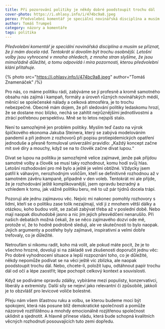 ```yaml
---
title: Při pozorování politiky je někdy dobré poodstoupit trochu dál
cover-photo: https://i.ohlasy.info/i/474bc9a8.jpeg
perex: Předvolební komentář je speciální novinářská disciplína a musím se přiznat, že ji mám docela rád. Tentokrát si dovolím být trochu osobnější.
author: Tomáš Trumpeš
category: názory a komentáře
tags: politika
---
```


*Předvolební komentář je speciální novinářská disciplína a musím se přiznat, že ji mám docela rád. Tentokrát si dovolím být trochu osobnější. Letošní volby jsou vyhrocené v mnoha ohledech, z mnoha stran slyšíme, že jsou mimořádně důležité, a tomu odpovídá i míra pozornosti, kterou předvolební klání přitahuje.*

{% photo src="https://i.ohlasy.info/i/474bc9a8.jpeg" author="Tomáš Znamenáček" /%}

Pro nás, co máme politiku rádi, zabýváme se jí profesně a kromě samotného obsahu nás zajímá i kampaň, formáty a úroveň různých novinářských médií, měnící se společenské nálady a celková atmosféra, je to trochu nebezpečné. Obecně mám dojem, že při sledování politiky ledaskomu hrozí, že se dostane moc blízko, nechá se zahltit nejrůznějšími jednotlivostmi a ztrácí potřebnou perspektivu. Mně se to letos nejspíš stalo.

Není to samozřejmě jen problém politiky. Myslím teď často na výrok špičkového ekonoma Jakuba Steinera, který se zabývá modelováním pandemií a při jednom z rozhovorů při popisu protiepidemických opatření jednoduše a přesně formuloval univerzální pravidlo: „Každý koncept začne mít své díry a mouchy, když se na to člověk začne dívat lupou.“

Dívat se lupou na politiku je samozřejmě velice zajímavé, jenže pak přijdou samotné volby a člověk se musí taky rozhodnout, komu hodí svůj hlas. Letošní rozhodování pro mě bylo a ještě je velmi obtížné. Vždycky jsem patřil k váhavým, nerozhodným voličům, kteří se definitivně rozhodnou až v samotném závěru kampaně, případně v den voleb. Tentokrát mi ale přijde, že je rozhodování ještě komplikovanější, jsem opravdu bezradný a vzhledem k tomu, jak vážně politiku beru, mě to už pár týdnů docela trápí.

Pozoruji ale jednu zajímavou věc. Nejvíc mi nakonec pomohly rozhovory s lidmi, kteří se o politiku zase tolik nezajímají, vidí ji z mnohem větší dálky a otázkou, koho budou volit, se začali zabývat třeba až v poslední době. Nebo mají naopak dlouhodobě jasno a nic jim jejich přesvědčení nenarušilo. Při našich debatách možná čekali, že se něco zajímavého dozví ode mě, protože ví, že to hodně podrobně sleduji, ale ve skutečnosti to bylo naopak. Jejich argumenty a postřehy byly zajímavé, inspirativní a velmi dobře trefovaly, co je důležité.

Netroufám si nikomu radit, koho má volit, ale pokud máte pocit, že je to všechno hrozné, dovoluji si na základě své zkušenosti doporučit jednu věc: Pro dobré vyhodnocení situace a lepší rozpoznání toho, co je důležité, někdy nepomůže podívat se na věci ještě víc zblízka, ale naopak poodstoupit trochu dál. Nebo, chcete-li, položit lupu, odtáhnout papír trochu dál od očí a lépe zaostřit; lépe pochopit celkový kontext a souvislosti.

Když se podíváme opravdu zdálky, vybíráme mezi populisty, konzervativci, liberály a extremisty. Další síly se nejeví jako relevantní či způsobilé, jakkoli je to obzvlášť pro levicové voliče bolestné.

Přeju nám všem šťastnou ruku a volbu, se kterou budeme moci být spokojeni, která nás posune blíž demokratické společnosti a pomůže názorově roztřištěnou a mnohdy emocionálně rozjitřenou společnost uklidnit a sjednotit. A hlavně přinese vládu, která bude schopná kvalitních věcných rozhodnutí posouvajících tuto zemi dopředu.
